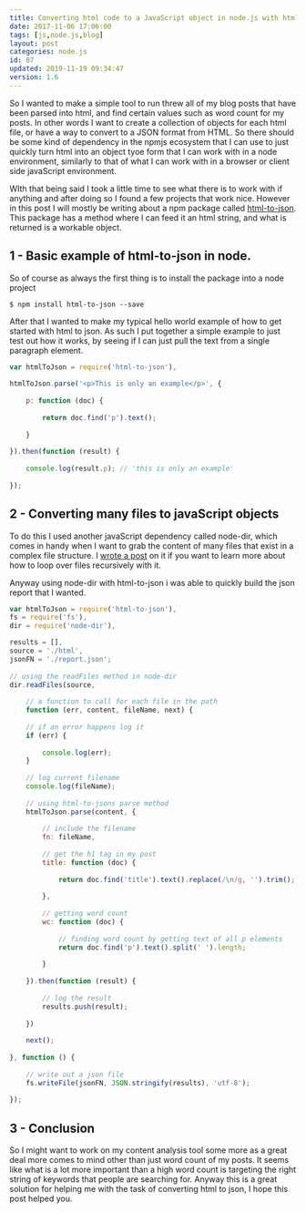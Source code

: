 ```yaml
---
title: Converting html code to a JavaScript object in node.js with html-to-json
date: 2017-11-06 17:06:00
tags: [js,node.js,blog]
layout: post
categories: node.js
id: 87
updated: 2019-11-19 09:34:47
version: 1.6
---
```


So I wanted to make a simple tool to run threw all of my blog posts that have been parsed into html, and find certain values such as word count for my posts. In other words I want to create a collection of objects for each html file, or have a way to convert to a JSON format from HTML. So there should be some kind of dependency in the npmjs ecosystem that I can use to just quickly turn html into an object tyoe form that I can work with in a node environment, similarly to that of what I can work with in a browser or client side javaScript environment.

WIth that being said I took a little time to see what there is to work with if anything and after doing so I found a few projects that work nice. However in this post I will mostly be writing about a npm package called [html-to-json](https://www.npmjs.com/package/html-to-json). This package has a method where I can feed it an html string, and what is returned is a workable object.

<!-- more -->

## 1 - Basic example of html-to-json in node.

So of course as always the first thing is to install the package into a node project

```
$ npm install html-to-json --save
```
After that I wanted to make my typical hello world example of how to get started with html to json. As such I put together a simple example to just test out how it works, by seeing if I can just pull the text from a single paragraph element.

```js
var htmlToJson = require('html-to-json'),
 
htmlToJson.parse('<p>This is only an example</p>', {
 
    p: function (doc) {
 
        return doc.find('p').text();
 
    }
 
}).then(function (result) {
 
    console.log(result.p); // 'this is only an example'
 
});
```

## 2 - Converting many files to javaScript objects

To do this I used another javaScript dependency called node-dir, which comes in handy when I want to grab the content of many files that exist in a complex file structure. I [wrote a post](/2017/11/05/nodejs-node-dir/) on it if you want to learn more about how to loop over files recursively with it.

Anyway using node-dir with html-to-json i was able to quickly build the json report that I wanted.

```js
var htmlToJson = require('html-to-json'),
fs = require('fs'),
dir = require('node-dir'),

results = [],
source = './html',
jsonFN = './report.json';
 
// using the readFiles method in node-dir
dir.readFiles(source,
 
    // a function to call for each file in the path
    function (err, content, fileName, next) {
 
    // if an error happens log it
    if (err) {
 
        console.log(err);
    }
 
    // log current filename
    console.log(fileName);
 
    // using html-to-jsons parse method
    htmlToJson.parse(content, {
 
        // include the filename
        fn: fileName,
 
        // get the h1 tag in my post
        title: function (doc) {
 
            return doc.find('title').text().replace(/\n/g, '').trim();
 
        },
 
        // getting word count
        wc: function (doc) {
 
            // finding word count by getting text of all p elements
            return doc.find('p').text().split(' ').length;
 
        }
 
    }).then(function (result) {
 
        // log the result
        results.push(result);
 
    })
 
    next();
 
}, function () {
 
    // write out a json file
    fs.writeFile(jsonFN, JSON.stringify(results), 'utf-8');
 
});
```

## 3 - Conclusion

So I might want to work on my content analysis tool some more as a great deal more comes to mind other than just word count of my posts. It seems like what is a lot more important than a high word count is targeting the right string of keywords that people are searching for. Anyway this is a great solution for helping me with the task of converting html to json, I hope this post helped you.